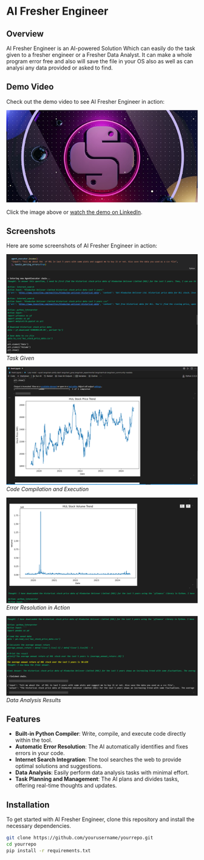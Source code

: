 # AI Fresher Engineer

## Overview

AI Fresher Engineer is an AI-powered Solution Which can easily do the task given to a fresher engineer or a Fresher Data Analyst. It can make a whole program error free and also will save the file in your OS also as well as can analysi any data provided or asked to find.

## Demo Video

Check out the demo video to see AI Fresher Engineer in action:

[![AI Fresher Engineer Demo](https://raw.githubusercontent.com/gauravsinha12/AI-Fresher-Software-Engineer/main/brecht-corbeel-QUwM2LDVs3A-unsplash.jpg)](https://www.linkedin.com/posts/gaurav-sinha-pro108_ai-coding-developertools-activity-7228961814791806976-ctmE?utm_source=share&utm_medium=member_desktop)

Click the image above or [watch the demo on LinkedIn](https://www.linkedin.com/posts/gaurav-sinha-pro108_ai-coding-developertools-activity-7228961814791806976-ctmE?utm_source=share&utm_medium=member_desktop).

## Screenshots

Here are some screenshots of AI Fresher Engineer in action:

![Screenshot 1](SS/111.PNG)
*Task Given*

![Screenshot 2](SS/112.PNG)
*Code Compilation and Execution*

![Screenshot 3](SS/113.PNG)
*Error Resolution in Action*

![Screenshot 4](SS/114.PNG)
*Data Analysis Results*

## Features

- **Built-in Python Compiler**: Write, compile, and execute code directly within the tool.
- **Automatic Error Resolution**: The AI automatically identifies and fixes errors in your code.
- **Internet Search Integration**: The tool searches the web to provide optimal solutions and suggestions.
- **Data Analysis**: Easily perform data analysis tasks with minimal effort.
- **Task Planning and Management**: The AI plans and divides tasks, offering real-time thoughts and updates.

## Installation

To get started with AI Fresher Engineer, clone this repository and install the necessary dependencies.

```bash
git clone https://github.com/yourusername/yourrepo.git
cd yourrepo
pip install -r requirements.txt

